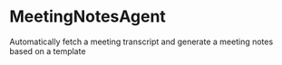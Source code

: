 # MeetingNotesAgent
Automatically fetch a meeting transcript and generate a meeting notes based on a template
